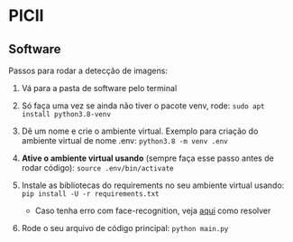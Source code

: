 # PICII

## Software

Passos para rodar a detecção de imagens:
1. Vá para a pasta de software pelo terminal


1. Só faça uma vez se ainda não tiver o pacote venv, rode: ``` sudo apt install python3.8-venv ```

1. Dê um nome e crie o ambiente virtual. Exemplo para criação do ambiente virtual de nome .env: ``` python3.8 -m venv .env ```

1. **Ative o ambiente virtual usando** (sempre faça esse passo antes de rodar código): ``` source .env/bin/activate ```

1. Instale as bibliotecas do requirements no seu ambiente virtual usando: ``` pip install -U -r requirements.txt ```

    - Caso tenha erro com face-recognition, veja [aqui](https://www.youtube.com/watch?v=ALKggf-Mwmo) como resolver 

1. Rode o seu arquivo de código principal: ``` python main.py ```